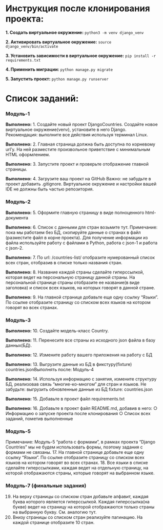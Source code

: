 # Инструкция после клонирования проекта:

**1. Создать виртуальное окружение:** `python3 -m venv django_venv`

**2. Активировать виртуальное окружение:** `source django_venv/bin/activate`

**3. Установить зависимости в виртуальное окружение:** `pip install -r requirements.txt`

**4. Применить миграции:** `python manage.py migrate`

**5. Запустить проект:** `python manage.py runserver`

# Список заданий:

### Модуль-1

**Выполнено:** 1. Создайте новый проект DjangoCountries.
Создайте новое виртуальное окружение(venv), установите в него Django.
Рекомендация: выполните все действия используя терминал Linux.

**Выполнено:** 2. Главная страница должна быть доступна по корневому url’у.
На ней разместите произвольное приветствие c минимальным HTML
оформлением.

**Выполнено:** 3. Запустите проект и проверьте отображение главной страницы.

**Выполнено:** 4. Загрузите ваш проект на GitHub
Важно: не забудьте в проект добавить .gitignore. Виртуальное окружение и
настройки вашей IDE не должны быть частью репозитория.

### Модуль-2

**Выполнено:** 5. Оформите главную страницу в виде полноценного html-документа

**Выполнено:** 6. Список с данными для стран возьмите тут.
Примечание: пока мы работаем без БД, скопируйте данные о странах в файл
(разместите файл в корне проекта).
Для получение информации из файла используйте работу с файлами в Python,
работа с json-1 и работа с json-2.

**Выполнено:** 7. По url: /countries-list/ отобразите нумерованный список всех стран, отобразив в
списке только названия стран.

**Выполнено:** 8. Название каждой страны сделайте гиперссылкой, которая ведет на
персональную страницу данной страны.
На персональной странице страны отобразите ее название(в виде заголовка) и
список всех языков, на которых говорят в данной стране.

**Выполнено:** 9. На главной странице добавьте еще одну ссылку “Языки”. По ссылке отобразите
страницу со списком всех языков на котором говорят во всех странах.

### Модуль-3

**Выполнено:** 10. Создайте модель-класс Country.

**Выполнено:** 11. Перенесите все страны из исходного json файла в базу данных(БД).

**Выполнено:** 12. Измените работу вашего приложения на работу с БД

**Выполнено:** 13. Выгрузите данные из БД в фикстуру(fixture) countries.jsonВыполнять после: Модуль-4

**Выполнено:** 14. Используя информацию с занятия, измените структуру БД, реализовав связь
“многие-ко-многом” для стран и языков.
Не забудьте: выгрузить обновленные данные из БД fixture: countries.json

**Выполнено:** 15. Добавьте в проект файл requirements.txt

**Выполнено:** 16. Добавьте в проект файл README.md, добавив в него:
○ Информацию о запуске проекта после клонирования
○ Список всех заданий, пометив выполненные

### Модуль-5

Примечание: Модуль-5 “работа с формами”, в рамках проекта “Django Countries” мы
не будем использовать формы, поэтому задания с формами не связаны.
17. На главной странице добавьте еще одну ссылку “Языки”. По ссылке отобразите
страницу со списком всех языков на котором говорят во всех странах.
18. Все языки в списке сделайте гиперссылками, каждая ведет на отдельную
страницу, на которой отображаются страны, которые говорят на выбранном
языке.

### Модуль-7 (финальные задания)

19. На верху страницы со списком стран добавьте алфавит, каждая буква которого
является гиперссылкой. Каждая гиперссылка(на букве) ведет на страницу на
которой отображаются только страны на выбранную букву. См. аналогию тут.
20. Внизу страницы со списком стран реализуйте пагинацию. На каждой странице
отобразите 10 стран.